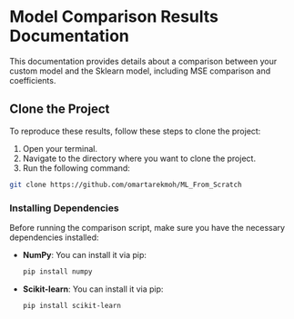 # Model Comparison Results Documentation

This documentation provides details about a comparison between your custom model and the Sklearn model, including MSE comparison and coefficients.

## Clone the Project

To reproduce these results, follow these steps to clone the project:

1. Open your terminal.
2. Navigate to the directory where you want to clone the project.
3. Run the following command:

```bash
git clone https://github.com/omartarekmoh/ML_From_Scratch
```
### Installing Dependencies

Before running the comparison script, make sure you have the necessary dependencies installed:

- **NumPy**: You can install it via pip:

  ```bash
  pip install numpy
  ```
- **Scikit-learn**: You can install it via pip:

  ```bash
  pip install scikit-learn
  ```

